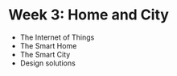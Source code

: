 # Week 3: Home and City

* The Internet of Things
* The Smart Home
* The Smart City
* Design solutions


